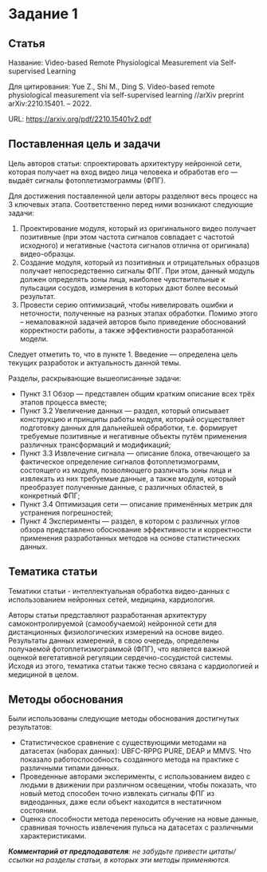 # Задание 1

## Статья
Название: Video-based Remote Physiological Measurement via Self-supervised Learning

Для цитирования: Yue Z., Shi M., Ding S. Video-based remote physiological measurement via self-supervised learning //arXiv preprint arXiv:2210.15401. – 2022.

URL: https://arxiv.org/pdf/2210.15401v2.pdf

## Поставленная цель и задачи
Цель авторов статьи: спроектировать архитектуру нейронной сети, которая получает на вход видео лица человека и обработав его — выдаёт сигналы фотоплетизмограммы (ФПГ). 

Для достижения поставленной цели авторы разделяют весь процесс на 3 ключевых этапа. Соответственно перед ними возникают следующие задачи:
1)  Проектирование модуля, который из оригинального видео получает позитивные (при этом частота сигналов совпадает с частотой исходного) и негативные (частота сигналов отлична от оригинала) видео-образцы.
2)   Создание модуля, который из позитивных и отрицательных образцов получает непосредственно сигналы ФПГ. При этом, данный модуль должен определять зоны лица, наиболее чувствительные к пульсации сосудов, измерения в которых дают более весомый результат.
3) Провести серию оптимизаций, чтобы нивелировать ошибки и неточности, полученные на разных этапах обработки.
Помимо этого – немаловажной задачей авторов было приведение обоснований корректности работы, а также эффективности разработанной модели.

Следует отметить то, что в пункте 1. Введение — определена цель текущих разработок и актуальность данной темы.

Разделы, раскрывающие вышеописанные задачи:
- Пункт 3.1 Обзор — представлен общим кратким описание всех трёх этапов процесса вместе;
- Пункт 3.2 Увеличение данных — раздел, который описывает конструкцию и принципы работы модуля, который осуществляет подготовку данных для дальнейшей обработки, т.е. формирует требуемые позитивные и негативные объекты путём применения различных трансформаций и модификаций; 
- Пункт 3.3 Извлечение сигнала — описание блока, отвечающего за фактическое определение сигналов фотоплетизмограмм, состоящего из модуля, позволяющего различать зоны лица и извлекать из них требуемые данные, а также модуля, который преобразует полученные данные, с различных областей, в конкретный ФПГ;
- Пункт 3.4 Оптимизация сети — описание применённых метрик для устранения погрешностей;
- Пункт 4 Эксперименты — раздел, в котором с различных углов обзора представлено обоснование эффективности и корректности применения разработанных методов на основе статистических данных. 

## Тематика статьи
Тематики статьи - интеллектуальная обработка видео-данных с использованием нейронных сетей, медицина, кардиология.

Авторы статьи представляют разработанная архитектуру самоконтролируемой (самообучаемой) нейронной сети для дистанционных физиологических измерений на основе видео. Результаты данных измерений, в свою очередь, определены получаемой фотоплетизмограммой (ФПГ), что является важной оценкой вегетативной регуляции сердечно-сосудистой системы. Исходя из этого, тематика статьи также тесно связана с кардиологией и медициной в целом.

## Методы обоснования
Были использованы следующие методы обоснования достигнутых результатов:
- Статистическое сравнение с существующими методами на датасетах (наборах данных): UBFC-RPPG PURE, DEAP и MMVS. Что показало работоспособность созданного метода на практике с различными типами данных.
- Проведенные авторами эксперименты, с использованием видео с людьми в движении при различном освещении, чтобы показать, что новый метод способен точно извлекать сигналы ФПГ из видеоданных, даже если объект находится в нестатичном состоянии.
- Оценка способности метода переносить обучение на новые данные, сравнивая точность извлечения пульса на датасетах с различными характеристиками.

***Комментарий от предподавателя**: не забудьте привести цитаты/ссылки на разделы статьи, в которых эти методы применяются.*
